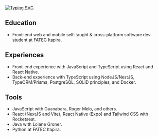 <br>

[![Typing SVG](https://readme-typing-svg.herokuapp.com?font=Fira+Code&size=35&pause=1000&color=00B802&background=000000&center=true&vCenter=true&width=1100&lines=%3CHello%2C+I'm+Luan%2C+27yo%2C+from+Brazil.+Be+welcome!%2F%3E)](https://git.io/typing-svg)
## Education
- Front-end web and mobile self-taught & cross-platform software dev student at FATEC Itapira.
## Experiences
- Front-end experience with JavaScript and TypeScript using React and React Native.
- Back-end experience with TypeScript using NodeJS/NestJS, TypeORM/Prisma, PostgreSQL, SOLID principles, and Docker.
## Tools
- JavaScript with Guanabara, Roger Melo, and others.
- React (NextJS and Vite), React Native (Expo) and Tailwind CSS with Rocketseat.
- Java with Loiane Groner.
- Python at FATEC Itapira.
